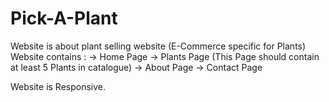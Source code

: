 # Pick-A-Plant

Website is about plant selling website (E-Commerce specific for Plants)
Website contains :
-> Home Page
-> Plants Page (This Page should contain at least 5 Plants in catalogue) 
-> About Page
-> Contact Page

Website is Responsive.
